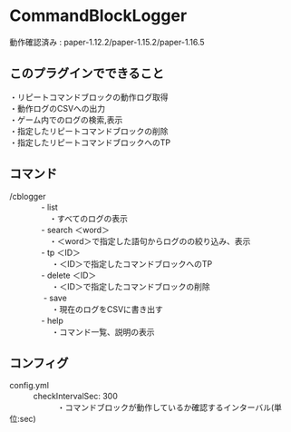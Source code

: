 # CommandBlockLogger  
動作確認済み : paper-1.12.2/paper-1.15.2/paper-1.16.5  
  
## このプラグインでできること  
・リピートコマンドブロックの動作ログ取得  
・動作ログのCSVへの出力  
・ゲーム内でのログの検索,表示  
・指定したリピートコマンドブロックの削除  
・指定したリピートコマンドブロックへのTP  
  
## コマンド  
/cblogger  
        　　　　- list  
          　　　　　・すべてのログの表示  
        　　　　- search ＜word＞  
          　　　　　・＜word＞で指定した語句からログのの絞り込み、表示  
        　　　　- tp ＜ID＞  
         　　　 　　・＜ID＞で指定したコマンドブロックへのTP  
        　　　　- delete ＜ID＞  
         　　　 　　・＜ID＞で指定したコマンドブロックの削除  
       　　　　 - save  
         　　　 　　・現在のログをCSVに書き出す  
        　　　　- help   
         　　　 　　・コマンド一覧、説明の表示  
  
## コンフィグ
config.yml  
　　　checkIntervalSec: 300  
　　　　　　・コマンドブロックが動作しているか確認するインターバル(単位:sec)
